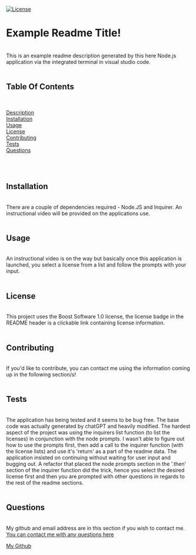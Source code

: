 [![License](https://img.shields.io/badge/License-Boost_1.0-lightblue.svg)](https://www.boost.org/LICENSE_1_0.txt)
      
# Example Readme Title!
<br>
This is an example readme description generated by this here Node.js application via the integrated terminal in visual studio code.
<br>
<br>

## Table Of Contents

<br>

[Description](#Description) <br>
[Installation](#Installation) <br>
[Usage](#Usage) <br>
[License](#License) <br>
[Contributing](#Contributing) <br>
[Tests](#Tests) <br>
[Questions](#Questions) <br>

<br>
<br>
      
## Installation
<br>
There are a couple of dependencies required - Node.JS and Inquirer. An instructional video will be provided on the applications use.
<br>
<br>
      
## Usage
<br>
An instructional video is on the way but basically once this application is launched, you select a license from a list and follow the prompts with your input.
<br>
<br>

## License
<br>
This project uses the Boost Software 1.0 license, the license badge in the README header is a clickable link containing license information.
<br>
<br>
      
## Contributing
<br>
If you'd like to contribute, you can contact me using the information coming up in the following section/s!
<br>
<br>
      
## Tests
<br>
The application has being tested and it seems to be bug free. The base code was actually generated by chatGPT and heavily modified. The hardest aspect of the project was using the inquirers list function (to list the licenses) in conjunction with the node prompts. I wasn't able to figure out how to use the prompts first, then add a call to the inquirer function (with the license lists) and use it's 'return' as a part of the readme data. The application insisted on continuing without waiting for user input and bugging out. A refactor that placed the node prompts section in the '.then' section of the inquirer function did the trick, hence you select the desired license first and then you are prompted with other questions in regards to the rest of the readme sections.
<br>
<br>
      
## Questions
<br>
My github and email address are in this section if you wish to contact me.
<br>
<a href="mailto:lfsanderson@hotmail.com">You can contact me with any questions here</a>
<br>

[My Github](https://www.github.com/L10N37/)

<br>
<br>
 

